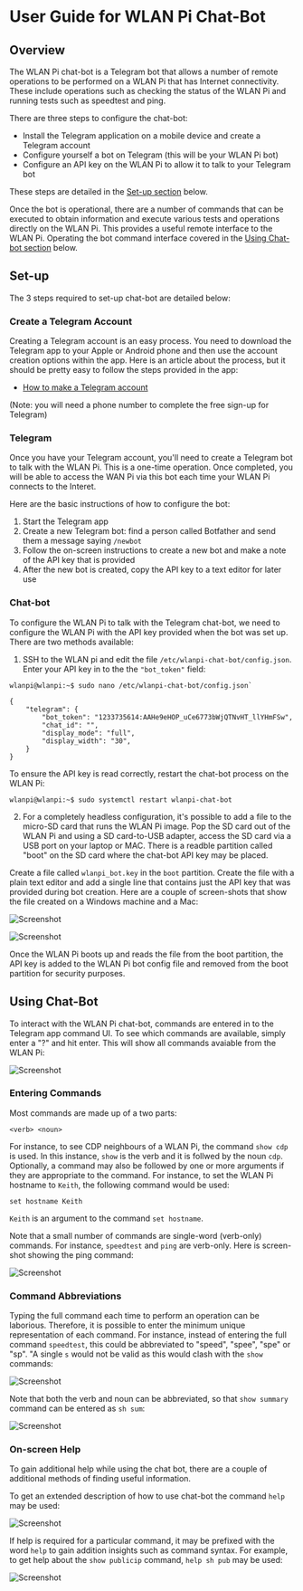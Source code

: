 # User Guide for WLAN Pi Chat-Bot

## Overview
The WLAN Pi chat-bot is a Telegram bot that allows a number of remote operations to be performed on a WLAN Pi that has Internet connectivity. These include operations such as checking the status of the WLAN Pi and running tests such as speedtest and ping.

There are three steps to configure the chat-bot:

 - Install the Telegram application on a mobile device and create a Telegram account 
 - Configure yourself a bot on Telegram (this will be your WLAN Pi bot)
 - Configure an API key on the WLAN Pi to allow it to talk to your Telegram bot

These steps are detailed in the [Set-up section](#set-up) below.

Once the bot is operational, there are a number of commands that can be executed to obtain information and execute various tests and operations directly on the WLAN Pi. This provides a useful remote interface to the WLAN Pi. Operating the bot command interface covered in the [Using Chat-bot section](#using-chat-bot) below. 

## Set-up
The 3 steps required to set-up chat-bot are detailed below:

### Create a Telegram Account

Creating a Telegram account is an easy process. You need to download the Telegram app to your Apple or Android phone and then use the account creation options within the app. Here is an article about the process, but it should be pretty easy to follow the steps provided in the app:

 - [How to make a Telegram account ](https://www.businessinsider.com/how-to-make-a-telegram-account)

 (Note: you will need a phone number to complete the free sign-up for Telegram)

### Telegram

Once you have your Telegram account, you'll need to create a Telegram bot to talk with the WLAN Pi. This is a one-time operation. Once completed, you will be able to access the WAN Pi via this bot each time your WLAN Pi connects to the Interet.

Here are the basic instructions of how to configure the bot:

1. Start the Telegram app
2. Create a new Telegram bot: find a person called Botfather and send them a message saying `/newbot`
3. Follow the on-screen instructions to create a new bot and make a note of the API key that is provided
4. After the new bot is created, copy the API key to a text editor for later use

### Chat-bot

To configure the WLAN Pi to talk with the Telegram chat-bot, we need to configure the WLAN Pi with the API key provided when the bot was set up. There are two methods available:

1. SSH to the WLAN pi and edit the file `/etc/wlanpi-chat-bot/config.json`. Enter your API key in to the the `"bot_token"` field:

```
wlanpi@wlanpi:~$ sudo nano /etc/wlanpi-chat-bot/config.json`
```

```
{
    "telegram": {
        "bot_token": "1233735614:AAHe9eHOP_uCe6773bWjQTNvHT_llYHmFSw",
        "chat_id": "",
        "display_mode": "full",
        "display_width": "30",
    }
}
```
To ensure the API key is read correctly, restart the chat-bot process on the WLAN Pi:

```
wlanpi@wlanpi:~$ sudo systemctl restart wlanpi-chat-bot
```

2. For a completely headless configuration, it's possible to add a file to the micro-SD card that runs the WLAN Pi image. Pop the SD card out of the WLAN Pi and using a SD card-to-USB adapter, access the SD card via a USB port on your laptop or MAC. There is a readble partition called "boot" on the SD card where the chat-bot API key may be placed. 

Create a file called `wlanpi_bot.key` in the `boot` partition. Create the file with a plain text editor and add a single line that contains just the API key that was provided during bot creation. Here are a couple of screen-shots that show the file created on a Windows machine and a Mac:

![Screenshot](images/boot_partition_windows.png)

![Screenshot](images/boot_partition_mac.png)

Once the WLAN Pi boots up and reads the file from the boot partition, the API key is added to the WLAN Pi bot config file and removed from the boot partition for security purposes.

## Using Chat-Bot

To interact with the WLAN Pi chat-bot, commands are entered in to the Telegram app command UI. To see which commands are available, simply enter a "?" and hit enter. This will show all commands avaiable from the WLAN Pi:

![Screenshot](images/chatbot-show-commands.png)

### Entering Commands

Most commands are made up of a two parts:

    <verb> <noun>

For instance, to see CDP neighbours of a WLAN Pi, the command `show cdp` is used. In this instance, `show` is the verb and it is follwed by the noun `cdp`. Optionally, a command may also be followed by one or more arguments if they are appropriate to the command. For instance, to set the WLAN Pi hostname to `Keith`, the following command would be used:

```
set hostname Keith
```
`Keith` is an argument to the command `set hostname`.

Note that a small number of commands are single-word (verb-only) commands. For instance, `speedtest` and `ping` are verb-only. Here is screen-shot showing the ping command:

![Screenshot](images/chatbot-ping-google.png)

### Command Abbreviations

Typing the full command each time to perform an operation can be laborious. Therefore, it is possible to enter the minimum unique representation of each command. For instance, instead of entering the full command `speedtest`, this could be abbreviated to "speed", "spee", "spe" or "sp". "A single `s` would not be valid as this would clash with the `show` commands:

![Screenshot](images/chatbot-speedtest.png)

Note that both the verb and noun can be abbreviated, so that `show summary` command can be entered as `sh sum`:

![Screenshot](images/chatbot-sh-sum.png)

### On-screen Help 

To gain additional help while using the chat bot, there are a couple of additional methods of finding useful information.

To get an extended description of how to use chat-bot the command `help` may be used:

![Screenshot](images/chatbot-help.png)

If help is required for a particular command, it may be prefixed with the word `help` to gain addition insights such as command syntax. For example, to get help about the `show publicip` command, `help sh pub` may be used:

![Screenshot](images/chatbot-help-sh-pub.png)


